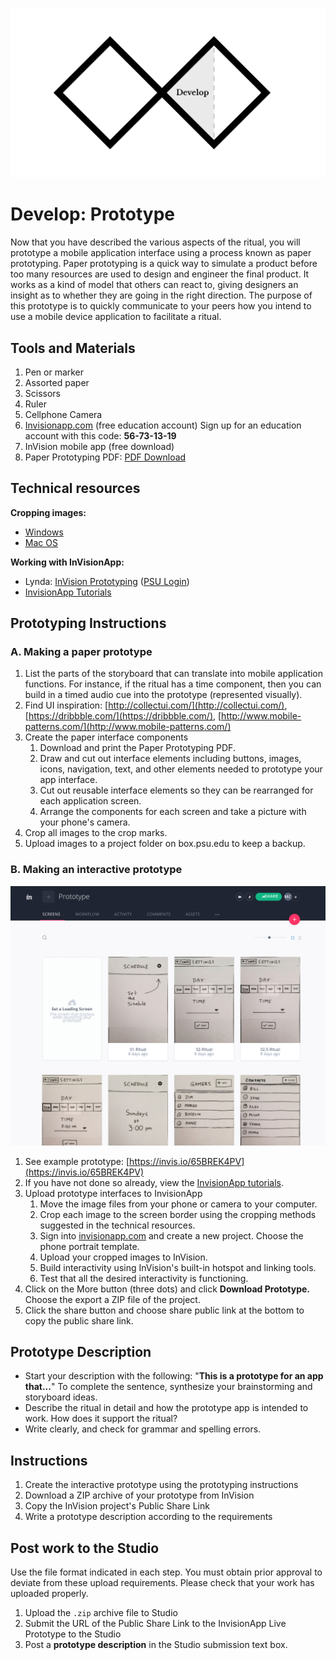 ![Double Diamond Develop Phase graphic](/assets/dd-process-develop-1200px@2x.png)

# Develop: Prototype

Now that you have described the various aspects of the ritual, you will prototype a mobile application interface using a process known as paper prototyping. Paper prototyping is a quick way to simulate a product before too many resources are used to design and engineer the final product. It works as a kind of model that others can react to, giving designers an insight as to whether they are going in the right direction. The purpose of this prototype is to quickly communicate to your peers how you intend to use a mobile device application to facilitate a ritual.

## Tools and Materials

1. Pen or marker
2. Assorted paper
3. Scissors
4. Ruler
5. Cellphone Camera
6. [Invisionapp.com](http://www.invisionapp.com/education-signup) \(free education account\) Sign up for an education account with this code: **56-73-13-19**
7. InVision mobile app \(free download\)
8. Paper Prototyping PDF: [PDF Download](https://media.aanda.psu.edu/sites/media/aa/files/documents/ritual-project-appprototyping.pdf)

## Technical resources

**Cropping images:**

* [Windows](http://www.tech-recipes.com/rx/56624/how-to-rotate-crop-photos-in-windows-10/)
* [Mac OS](http://osxdaily.com/2014/06/16/crop-image-mac-preview/)

**Working with InVisionApp:**

* Lynda: [InVision Prototyping](https://www.lynda.com/Flinto-tutorials/Invision-prototyping/452520/493200-4.html) \([PSU Login](https://lynda.psu.edu)\)
* [InvisionApp Tutorials](https://projects.invisionapp.com/d/main#/learn)

## Prototyping Instructions

### A. Making a paper prototype

1. List the parts of the storyboard that can translate into mobile application functions. For instance, if the ritual has a time component, then you can build in a timed audio cue into the prototype \(represented visually\).
2. Find UI inspiration: [http://collectui.com/](http://collectui.com/), [https://dribbble.com/](https://dribbble.com/), [http://www.mobile-patterns.com/](http://www.mobile-patterns.com/)
3. Create the paper interface components
   1. Download and print the Paper Prototyping PDF.
   2. Draw and cut out interface elements including buttons, images, icons, navigation, text, and other elements needed to prototype your app interface.
   3. Cut out reusable interface elements so they can be rearranged for each application screen.
   4. Arrange the components for each screen and take a picture with your phone's camera.
4. Crop all images to the crop marks.
5. Upload images to a project folder on box.psu.edu to keep a backup.

### B. Making an interactive prototype

![InvisionApp project view](/assets/invision-proj-view.png)

1. See example prototype: [https://invis.io/65BREK4PV](https://invis.io/65BREK4PV)
3. If you have not done so already, view the [InvisionApp tutorials](/dmd100/node/1613).  
3. Upload prototype interfaces to InvisionApp
   1. Move the image files from your phone or camera to your computer.
   2. Crop each image to the screen border using the cropping methods suggested in the technical resources.
   3. Sign into [invisionapp.com](https://www.invisionapp.com/) and create a new project. Choose the phone portrait template.
   4. Upload your cropped images to InVision.
   5. Build interactivity using InVision's built-in hotspot and linking tools.
   6. Test that all the desired interactivity is functioning.
4. Click on the More button \(three dots\) and click **Download Prototype.** Choose the export a ZIP file of the project.
5. Click the share button and choose share public link at the bottom to copy the public share link.

## Prototype Description

* Start your description with the following: "**This is a prototype for an app that...**" To complete the sentence, synthesize your brainstorming and storyboard ideas.
* Describe the ritual in detail and how the prototype app is intended to work. How does it support the ritual?
* Write clearly, and check for grammar and spelling errors.

## Instructions

1. Create the interactive prototype using the prototyping instructions
2. Download a ZIP archive of your prototype from InVision
3. Copy the InVision project's  Public Share Link
4. Write a prototype description according to the requirements

## Post work to the Studio

Use the file format indicated in each step. You must obtain prior approval to deviate from these upload requirements. Please check that your work has uploaded properly.

1. Upload the `.zip` archive file to Studio 
2. Submit the URL of the Public Share Link to the InvisionApp Live Prototype to the Studio
3. Post a **prototype description** in the Studio submission text box.


